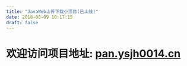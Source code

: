 ```yaml
---
title: "JavaWeb上传下载小项目(已上线)"
date: 2018-08-09 10:17:15
draft: false
---
```

#

# 欢迎访问项目地址: [pan.ysjh0014.cn](http://pan.ysjh0014.cn)